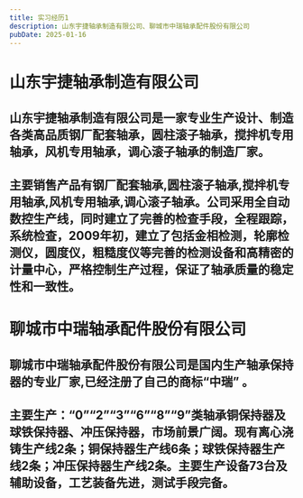 ```yaml
---
title: 实习经历1
description: 山东宇捷轴承制造有限公司、聊城市中瑞轴承配件股份有限公司
pubDate: 2025-01-16
---
```


# 山东宇捷轴承制造有限公司

## 山东宇捷轴承制造有限公司是一家专业生产设计、制造各类高品质钢厂配套轴承，圆柱滚子轴承，搅拌机专用轴承，风机专用轴承，调心滚子轴承的制造厂家。

## 主要销售产品有钢厂配套轴承,圆柱滚子轴承,搅拌机专用轴承,风机专用轴承,调心滚子轴承。公司采用全自动数控生产线，同时建立了完善的检查手段，全程跟踪，系统检查，2009年初，建立了包括金相检测，轮廓检测仪，圆度仪，粗糙度仪等完善的检测设备和高精密的计量中心，严格控制生产过程，保证了轴承质量的稳定性和一致性。

# 聊城市中瑞轴承配件股份有限公司

## 聊城市中瑞轴承配件股份有限公司是国内生产轴承保持器的专业厂家,已经注册了自己的商标“中瑞” 。

## 主要生产：“0”“2”“3”“6”“8”“9”类轴承铜保持器及球铁保持器、冲压保持器，市场前景广阔。现有离心浇铸生产线2条；铜保持器生产线6条；球铁保持器生产线2条；冲压保持器生产线2条。主要生产设备73台及辅助设备，工艺装备先进，测试手段完备。